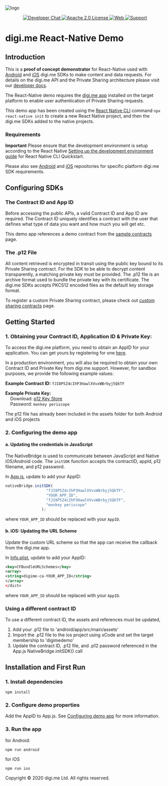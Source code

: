 ![logo]
<p align="center">
    <a href="https://developers.digi.me/slack/join">
        <img src="https://img.shields.io/badge/chat-slack-blueviolet.svg" alt="Developer Chat">
    </a>
    <a href="../../LICENSE">
        <img src="https://img.shields.io/badge/license-apache 2.0-blue.svg" alt="Apache 2.0 License">
    </a>
    <a href="https://developers.digi.me">
        <img src="https://img.shields.io/badge/web-digi.me-red.svg" alt="Web">
    </a>
    <a href="https://digime.freshdesk.com/support/home">
        <img src="https://img.shields.io/badge/support-freshdesk-721744.svg" alt="Support">
    </a>
</p>

# digi.me React-Native Demo

## Introduction
This is a **proof of concept demonstrator** for React-Native used with [Android][sdk-android] and [iOS][sdk-ios] digi.me SDKs to make content and data requests. For details on the digi.me API and the Private Sharing architecture please visit our [developer docs][developer].

The React-Native demo requires the [digi.me app][digime-app] installed on the target platform to enable user authentication of Private Sharing requests.

This demo app has been created using the [React Native CLI][react-native-cli] command `npx react-native init` to create a new React Native project, and then the digi.me SDKs added to the native projects.

### Requirements ###
**Important** Please ensure that the development environment is setup according to the React Native [Setting up the development environment guide][react-native-dev-env] for React Native CLI Quickstart.

Please also see [Android][sdk-android] and [iOS][sdk-ios] repositories for specific platform digi.me SDK requirements.

## Configuring SDKs
### The Contract ID and App ID
Before accessing the public APIs, a valid Contract ID and App ID are required. The Contract ID uniquely identifies a contract with the user that defines what type of data you want and how much you will get etc.

This demo app references a demo contract from the [sample contracts][developer-contracts] page.

### The .p12 File
All content retrieved is encrypted in transit using the public key bound to its Private Sharing contract. For the SDK to be able to decrypt content transparently, a matching private key must be provided. The .p12 file is an archive format used to bundle the private key with its certificate. The digi.me SDKs accepts PKCS12 encoded files as the default key storage format.

To register a custom Private Sharing contract, please check out [custom sharing contracts][developer-custom-contracts] page.


## Getting Started
### 1. Obtaining your Contract ID, Application ID & Private Key:
To access the digi.me platform, you need to obtain an AppID for your application. You can get yours by registering for one [here][developer-register].

In a production environment, you will also be required to obtain your own Contract ID and Private Key from digi.me support. However, for sandbox purposes, we provide the following example values:

**Example Contract ID:** `fJI8P5Z4cIhP3HawlXVvxWBrbyj5QkTF`

**Example Private Key:**
	<br>&nbsp;&nbsp;&nbsp;&nbsp;Download: [p12 Key Store][file-p12]
	<br>&nbsp;&nbsp;&nbsp;&nbsp;Password: `monkey periscope`

The p12 file has already been included in the assets folder for both Android and iOS projects

### 2. Configuring the demo app
#### a. Updating the credentials in JavaScript
The NativeBridge is used to communicate between JavaScript and Native iOS/Android code.
The `initSDK` function accepts the contractID, appId, p12 filename, and p12 password.

In [App.js][file-app.js], update to add your AppID:

```js
nativeBridge.initSDK(
                  "fJI8P5Z4cIhP3HawlXVvxWBrbyj5QkTF",
                  "YOUR_APP_ID",
                  "fJI8P5Z4cIhP3HawlXVvxWBrbyj5QkTF",
                  "monkey periscope"
                );
```

where `YOUR_APP_ID` should be replaced with your `AppID`.

#### b. iOS: Updating the URL Scheme
Update the custom URL scheme so that the app can receive the callback from the digi.me app.

In [Info.plist][file-info.plist], update to add your AppID:

```xml
<key>CFBundleURLSchemes</key>
<array>
<string>digime-ca-YOUR_APP_ID</string>
</array>
</dict>
```
where `YOUR_APP_ID` should be replaced with your `AppID`.


### Using a different contract ID
To use a different contract ID, the assets and references must be updated,
1. Add your .p12 file to 'android/app/src/main/assets'
1. Import the .p12 file to the ios project using xCode and set the target membership to 'digimedemo'
1. Update the contract ID, .p12 file, and .p12 password referenced in the App.js NativeBridge.initSDK() call


## Installation and First Run
### 1. Install dependencies
```
npm install
```

### 2. Configure demo properties
Add the AppID to App.js. See [Configuring demo app](#2-configuring-the-demo-app) for more information.


### 3. Run the app
for Android:
```
npm run android
```

for iOS
```
npm run ios
```

Copyright © 2020 digi.me Ltd. All rights reserved.

[logo]: https://securedownloads.digi.me/partners/digime/SDKReadmeBanner.png
[developer]: https://developer.digi.me
[developer-register]: https://go.digi.me/developers/register
[developer-contracts]: https://developers.digi.me/sample-sharing-contracts
[developer-custom-contracts]: https://developers.digi.me/get-custom-sharing-contracts
[react-native-dev-env]: https://reactnative.dev/docs/environment-setup "Development environment setup"
[react-native-cli]: https://github.com/react-native-community/cli#creating-a-new-react-native-project "React Native CLI"
[digime-app]: https://digi.me/get-started/ "Get started with digi.me"
[sdk-android]: https://github.com/digime/digime-android-sdk/ "digi.me iOS SDK"
[sdk-ios]: https://github.com/digime/digime-sdk-ios/ "digi.me Android SDK"
[file-p12]: ./ios/digimedemo/fJI8P5Z4cIhP3HawlXVvxWBrbyj5QkTF.p12?raw=true
[file-info.plist]: ./ios/digimedemo/Info.plist#L30-L33
[file-app.js]: ./App.js#L106-L110
